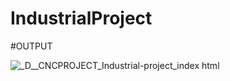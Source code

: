 # IndustrialProject

#OUTPUT

![_D__CNCPROJECT_Industrial-project_index html](https://github.com/sameeryengade03/IndustrialProject/assets/119597362/c3805c7f-3fd2-4d07-8ea2-5353863388c7)
